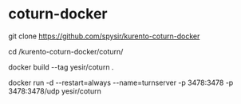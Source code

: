 # coturn-docker

git clone https://github.com/spysir/kurento-coturn-docker

cd /kurento-coturn-docker/coturn/

docker build --tag yesir/coturn .

docker run -d --restart=always --name=turnserver -p 3478:3478 -p 3478:3478/udp yesir/coturn
